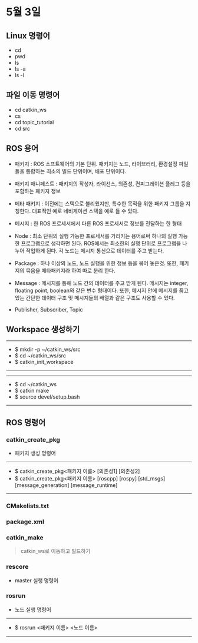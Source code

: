 # 5월 3일

## Linux 명령어

- cd
- pwd
- ls
- ls -a
- ls -l

## 파일 이동 명령어
- cd catkin_ws
- cs
- cd topic_tutorial
- cd src

## ROS 용어
- 패키지 : ROS 소프트웨어의 기본 단위. 패키지는 노드, 라이브러리, 환경설정 파일들을 통합하는 최소의 빌드 단위이며, 배포 단위이다.
- 패키지 매니페스트 : 패키지의 작성자, 라이선스, 의존성, 컨피그레이션 플레그 등을 포함하는 패키지 정보
- 메타 패키지 : 이전에는 스택으로 불리웠지만, 특수한 목적을 위한 패키지 그룹을 지칭한다. 대표적인 예로 네비게이션 스택을 예로 들 수 있다.
- 메시지 : 한 ROS 프로세서에서 다른 ROS 프로세서로 정보를 전달하는 한 형태

- Node : 최소 단위의 실행 가능한 프로세서를 가리키는 용어로써 하나의 실행 가능한 프로그램으로 생각하면 된다. ROS에서는 최소한의 실행 단위로 프로그램을 나누어 작업하게 된다. 각 노드는 메시지 통신으로 데이터를 주고 받는다.
- Package : 하나 이상의 노드, 노드 실행을 위한 정보 등을 묶어 놓은것. 또한, 패키지의 묶음을  메타패키지라 하여 따로 분리 한다.
- Message : 메시지를 통해 노드 간의 데이터를 주고 받게 된다. 메시지는 integer, floating point, boolean와 같은 변수 형태이다. 또한, 메시지 안에 메시지를 품고 있는 간단한 데이터 구조 및 메시지들의 배열과 같은 구조도 사용할 수 있다.
- Publisher, Subscriber, Topic
## Workspace 생성하기
*****
- $ mkdir -p ~/catkin_ws/src
- $ cd ~/catkin_ws/src
- $ catkin_init_workspace
*****
*****
- $ cd ~/catkin_ws
- $ catkin make
- $ source devel/setup.bash
*****
## ROS 명령어

### catkin_create_pkg

- 패키지 생성 명령어

*****
- $ catkin_create_pkg<패키지 이름> [의존성1] [의존성2]
- $ catkin_create_pkg<패키지 이름> [roscpp] [rospy] [std_msgs] [message_generation] [message_runtime]
*****
### CMakelists.txt
### package.xml
### catkin_make
> catkin_ws로 이동하고 빌드하기

### rescore
- master 실행 명령어

### rosrun
- 노드 실행 명령어
*****
- $ rosrun <패키지 이름> <노드 이름>
*****

